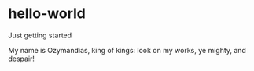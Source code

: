# hello-world
Just getting started

My name is Ozymandias, king of kings: look on my works, ye mighty, and despair! 
